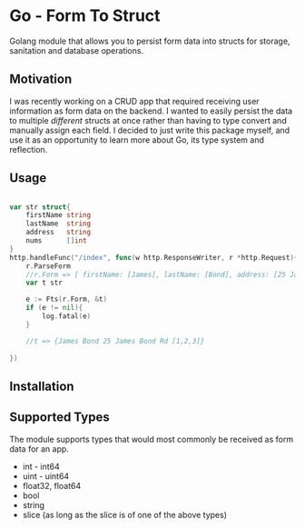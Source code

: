 # Go - Form To Struct

Golang module that allows you to persist form data into structs for storage, sanitation and database operations.

## Motivation
I was recently working on a CRUD app that required receiving user information as form data on the backend. I wanted to easily persist the data to multiple *different* structs at once rather than having to type convert and manually assign each field. I decided to just write this package myself, and use it as an opportunity to learn more about Go, its type system and reflection.

## Usage
```go

var str struct{
    firstName string
    lastName  string
    address   string
    nums      []int
}
http.handleFunc("/index", func(w http.ResponseWriter, r *http.Request){
    r.ParseForm
    //r.Form => [ firstName: [James], lastName: [Bond], address: [25 James Bond Rd], nums: [1, 2,3]]
    var t str

    e := Fts(r.Form, &t)
    if (e != nil){
        log.fatal(e)
    }

    //t => {James Bond 25 James Bond Rd [1,2,3]}
    
})

```

## Installation

## Supported Types 

The module supports types that would most commonly be received as form data for an app.
- int - int64
- uint - uint64
- float32, float64
- bool 
- string
- slice (as long as the slice is of one of the above types)
